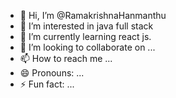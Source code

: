 - 👋 Hi, I’m @RamakrishnaHanmanthu
- 👀 I’m interested in java full stack
- 🌱 I’m currently learning react js.
- 💞️ I’m looking to collaborate on ...
- 📫 How to reach me ...
- 😄 Pronouns: ...
- ⚡ Fun fact: ...

<!---
RamakrishnaHanmanthu/RamakrishnaHanmanthu is a ✨ special ✨ repository because its `README.md` (this file) appears on your GitHub profile.
You can click the Preview link to take a look at your changes.
--->
